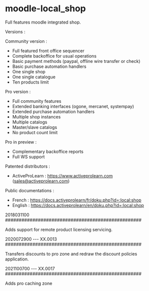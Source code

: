 # moodle-local_shop

Full features moodle integrated shop.

Versions : 

Community version :
   - Full featured front office sequencer
   - Complete backoffice for usual operations
   - Basic payment methods (paypal, offline wire transfer or check)
   - Basic purchase automation handlers
   - One single shop
   - One single catalogue
   - Ten products limit

Pro version :
   - Full community features
   - Extended banking interfaces (ogone, mercanet, systempay)
   - Extended purchase automation handlers
   - Multiple shop instances
   - Multiple catalogs
   - Master/slave catalogs
   - No product count limit

Pro in preview :
   - Complementary backoffice reports
   - Full WS support

Patented distributors :

   - ActiveProLearn : https://www.activeprolearn.com (sales@activeprolearn.com)

Public documentations : 

   - French : https://docs.activeprolearn/fr/doku.php?id=:local:shop
   - English : https://docs.activeprolearn/en/doku.php?id=:local:shop

2018031100
##################################################

Adds support for remote product licensing servicing.

2020072900 --- XX.0013
##################################################

Transfers discounts to pro zone and redraw the discount policies application.

2021100700 --- XX.0017
##################################################

Adds pro caching zone